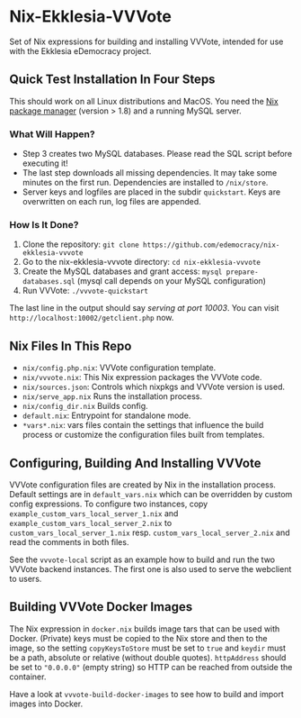 Nix-Ekklesia-VVVote
===================

Set of Nix expressions for building and installing VVVote, intended for use with the Ekklesia eDemocracy project.


## Quick Test Installation In Four Steps

This should work on all Linux distributions and MacOS. You need the [Nix package manager](https://nixos.org/nix) (version > 1.8) and a running MySQL server.

### What Will Happen?

-   Step 3 creates two MySQL databases. Please read the SQL script before executing it!
-   The last step downloads all missing dependencies. It may take some minutes on the first run. Dependencies are installed to `/nix/store`.
-   Server keys and logfiles are placed in the subdir `quickstart`. Keys are overwritten on each run, log files are appended.

### How Is It Done?

1. Clone the repository: `git clone https://github.com/edemocracy/nix-ekklesia-vvvote`
2. Go to the nix-ekklesia-vvvote directory: `cd nix-ekklesia-vvvote`
3. Create the MySQL databases and grant access: `mysql prepare-databases.sql` (mysql call depends on your MySQL configuration)
4. Run VVVote: `./vvvote-quickstart`

The last line in the output should say _serving at port 10003_.
You can visit `http://localhost:10002/getclient.php` now.

## Nix Files In This Repo

- `nix/config.php.nix`: VVVote configuration template.
- `nix/vvvote.nix`: This Nix expression packages the VVVote code.
- `nix/sources.json`: Controls which nixpkgs and VVVote version is used.
- `nix/serve_app.nix` Runs the installation process.
- `nix/config_dir.nix` Builds config.
- `default.nix`: Entrypoint for standalone mode.
- `*vars*.nix`: vars files contain the settings that influence the build process or customize the configuration files built from templates.


## Configuring, Building And Installing VVVote

VVVote configuration files are created by Nix in the installation process. Default settings are in `default_vars.nix` which can be overridden by custom config expressions.
To configure two instances, copy `example_custom_vars_local_server_1.nix` and `example_custom_vars_local_server_2.nix` to `custom_vars_local_server_1.nix` resp. `custom_vars_local_server_2.nix` and read the comments in both files.

See the `vvvote-local` script as an example how to build and run the two VVVote backend instances. The first one is also used to serve the webclient to users.

## Building VVVote Docker Images

The Nix expression in `docker.nix` builds image tars that can be used with Docker.  (Private) keys must be copied to the Nix store and then to the image, so the setting `copyKeysToStore` must be set to `true` and `keydir` must be a path, absolute or relative (without double quotes). `httpAddress` should be set to `"0.0.0.0"` (empty string) so HTTP can be reached from outside the container.

Have a look at `vvvote-build-docker-images` to see how to build and import images into Docker.
